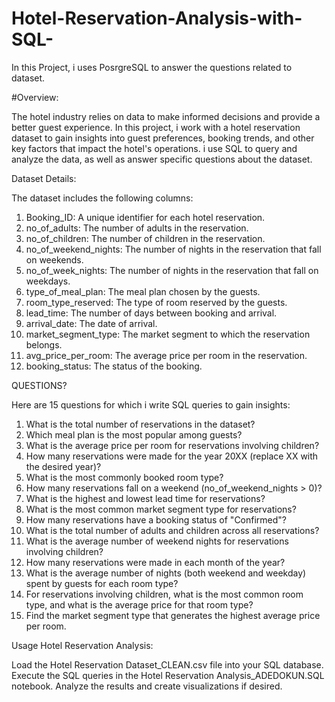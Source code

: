 # Hotel-Reservation-Analysis-with-SQL-
In this Project, i uses PosrgreSQL to answer the questions related to dataset. 

#Overview:

The hotel industry relies on data to make informed decisions and provide a better guest experience. In this project, i  work with a hotel reservation dataset to gain insights into guest preferences, booking trends, and other key factors that impact the hotel's operations. i use SQL to query and analyze the data, as well as answer specific questions about the dataset.

Dataset Details:

The dataset includes the following columns:
1. Booking_ID: A unique identifier for each hotel reservation.
2. no_of_adults: The number of adults in the reservation.
3. no_of_children: The number of children in the reservation.
4. no_of_weekend_nights: The number of nights in the reservation that fall on weekends.
5. no_of_week_nights: The number of nights in the reservation that fall on weekdays.
6. type_of_meal_plan: The meal plan chosen by the guests.
7. room_type_reserved: The type of room reserved by the guests.
8. lead_time: The number of days between booking and arrival.
9. arrival_date: The date of arrival.
10. market_segment_type: The market segment to which the reservation belongs.
11. avg_price_per_room: The average price per room in the reservation.
12. booking_status: The status of the booking.

QUESTIONS?

 Here are 15 questions for which i write SQL queries to gain insights:

1. What is the total number of reservations in the dataset?
2. Which meal plan is the most popular among guests?
3. What is the average price per room for reservations involving children?
4. How many reservations were made for the year 20XX (replace XX with the desired year)?
5. What is the most commonly booked room type?
6. How many reservations fall on a weekend (no_of_weekend_nights > 0)?
7. What is the highest and lowest lead time for reservations?
8. What is the most common market segment type for reservations?
9. How many reservations have a booking status of "Confirmed"?
10. What is the total number of adults and children across all reservations?
11. What is the average number of weekend nights for reservations involving children?
12. How many reservations were made in each month of the year?
13. What is the average number of nights (both weekend and weekday) spent by guests for each room type?
14. For reservations involving children, what is the most common room type, and what is the average price for that room type?
15. Find the market segment type that generates the highest average price per room.

Usage
Hotel Reservation Analysis:

Load the Hotel Reservation Dataset_CLEAN.csv file into your SQL database.
Execute the SQL queries in the   Hotel Reservation Analysis_ADEDOKUN.SQL notebook.
Analyze the results and create visualizations if desired.

